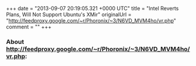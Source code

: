 +++
date = "2013-09-07 20:19:05.321 +0000 UTC"
title = "Intel Reverts Plans, Will Not Support Ubuntu's XMir"
originalUrl = "http://feedproxy.google.com/~r/Phoronix/~3/N6VD_MVM4ho/vr.php"
comment = ""
+++

### About http://feedproxy.google.com/~r/Phoronix/~3/N6VD_MVM4ho/vr.php:


